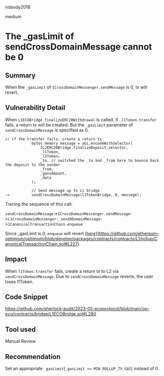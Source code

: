 nobody2018

medium

# The _gasLimit of sendCrossDomainMessage cannot be 0

## Summary

When the `_gasLimit` of `ICrossDomainMessenger.sendMessage` is 0, tx will revert.

## Vulnerability Detail

When `L1ECOBridge.finalizeERC20Withdrawal` is called, if `_l1Token.transfer` fails, a return tx will be created. But the `_gasLimit` parameter of `sendCrossDomainMessage` is specified as 0.

```solidity
// if the transfer fails, create a return tx
            bytes memory message = abi.encodeWithSelector(
                IL2ERC20Bridge.finalizeDeposit.selector,
                _l1Token,
                _l2Token,
                _to, // switched the _to and _from here to bounce back the deposit to the sender
                _from,
                _gonsAmount,
                _data
            );

            // Send message up to L1 bridge
->          sendCrossDomainMessage(l2TokenBridge, 0, message);
```

Tracing the sequence of this call:

`sendCrossDomainMessage`->`ICrossDomainMessenger.sendMessage`->`L1CrossDomainMessenger._sendXDomainMessage`->`ICanonicalTransactionChain.enqueue`

Since _gasLimit is 0, `enqueue` will revert [[here](https://github.com/ethereum-optimism/optimism/blob/develop/packages/contracts/contracts/L1/rollup/CanonicalTransactionChain.sol#L227)](https://github.com/ethereum-optimism/optimism/blob/develop/packages/contracts/contracts/L1/rollup/CanonicalTransactionChain.sol#L227).

## Impact

When `l1Token.transfer` fails, create a return tx to L2 via `sendCrossDomainMessage`. Due to `sendCrossDomainMessage` reverts, the user loses l1Token.

## Code Snippet

https://github.com/sherlock-audit/2023-05-ecoprotocol/blob/main/op-eco/contracts/bridge/L1ECOBridge.sol#L280

## Tool used

Manual Review

## Recommendation

Set an appropriate `_gasLimit`(`_gasLimit >= MIN_ROLLUP_TX_GAS`) instead of 0.